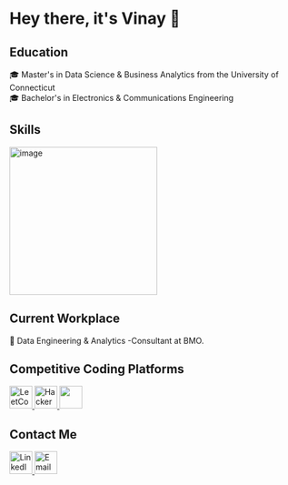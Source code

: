 # Hey there, it's Vinay 👋

## Education
🎓 Master's in Data Science & Business Analytics from the University of Connecticut  
🎓 Bachelor's in Electronics & Communications Engineering

## Skills
<img width="260" alt="image" src="https://github.com/user-attachments/assets/26f78b6d-75ab-408c-8dee-5c8e091b77e2">

## Current Workplace
💼 Data Engineering & Analytics -Consultant at BMO.

## Competitive Coding Platforms
<p>
  <a href="https://leetcode.com/u/VinayReddy-Vangala/">
    <img src="https://img.icons8.com/external-tal-revivo-color-tal-revivo/48/000000/external-level-up-your-coding-skills-and-quickly-land-a-job-logo-color-tal-revivo.png" alt="LeetCode" width="40" height="40"/>
  </a>
  <a href="https://www.hackerrank.com/profile/vangalavinayred1">
    <img src="https://img.icons8.com/external-tal-revivo-shadow-tal-revivo/48/000000/external-hackerrank-is-a-technology-company-that-focuses-on-competitive-programming-logo-shadow-tal-revivo.png" alt="HackerRank" width="40" height="40"/>
  </a>
  <a href="https://platform.stratascratch.com/user/VinayReddyVangala">
    <img src="https://github.com/user-attachments/assets/e4a2cd3f-92cb-4856-a575-47b41e9eb5ed" width="40" height="40"/>
  </a>
</p>

## Contact Me
<p>
  <a href="https://www.linkedin.com/in/vinay-reddy-vangala/">
    <img src="https://img.icons8.com/color/48/000000/linkedin.png" alt="LinkedIn" width="40" height="40"/>
  </a>
  <a href="mailto:vangalavinayreddy@gmail.com">
    <img src="https://img.icons8.com/color/48/000000/gmail.png" alt="Email" width="40" height="40"/>
  </a>
</p>
